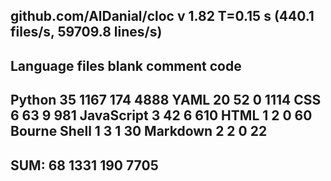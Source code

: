 github.com/AlDanial/cloc v 1.82  T=0.15 s (440.1 files/s, 59709.8 lines/s)
-------------------------------------------------------------------------------
Language                     files          blank        comment           code
-------------------------------------------------------------------------------
Python                          35           1167            174           4888
YAML                            20             52              0           1114
CSS                              6             63              9            981
JavaScript                       3             42              6            610
HTML                             1              2              0             60
Bourne Shell                     1              3              1             30
Markdown                         2              2              0             22
-------------------------------------------------------------------------------
SUM:                            68           1331            190           7705
-------------------------------------------------------------------------------
